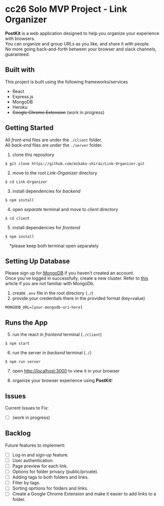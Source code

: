 # cc26 Solo MVP Project - Link Organizer
  
**PostKit** is a web application designed to help you organize your experience with browsers.  
You can organize and group URLs as you like, and share it with people.   
No more going back-and-forth between your browser and slack channels, guaranteed.  
  
  
## Built with  
This project is built using the following frameworks/services  
- React  
- Express.js  
- MongoDB  
- Heroku  
- ~~Google Chrome Extension~~ (work in progress)  
  

## Getting Started  
All _front-end_ files are under the `./client` folder.  
All _back-end_ files are under the `./server` folder.  
  
1. clone this repository  
```
$ git clone https://github.com/mikako-shirai/Link-Organizer.git
```  
2. move to the root _Link-Organizer_ directory  
```
$ cd Link-Organizer
```  
3. install dependencies for _backend_  
```
$ npm install
```  
4. open _separate_ terminal and move to _client_ directory  
```
$ cd client
```  
5. install dependencies for _frontend_  
```
$ npm install
```  
&ensp;&ensp;*please keep both terminal open separately  
  
  
## Setting Up Database  
Please sign up for [MongoDB](https://www.mongodb.com/) if you haven't created an account.  
Once you’ve logged in successfully, create a new cluster. Refer to [this](https://medium.com/featurepreneur/working-mongodb-5ae6a9d53462) article if you are not familiar with MongoDb.    
  
1. create `.env` file in the root directory (`./`)  
2. provide your credentials there in the provided format (key=value)
```
MONGODB_URL=[your-mongodb-uri-here]
```  
  
  
## Runs the App  
5. run the react in _frontend_ terminal (`./client`)  
```
$ npm start
```  
6. run the server in _backend_ terminal (`./`)  
```
$ npm run server
```  
7. open [http://localhost:3000](http://localhost:3000) to view it in your browser
  
8. organize your browser experience using **PostKit**!  
  
  
## Issues  
Current Issues to Fix:  
- [ ] (work in progress)
  
  
## Backlog  
Future features to implement:  
- [ ] Log-in and sign-up feature.
- [ ] User authentication.
- [ ] Page preview for each link.
- [ ] Options for folder privacy (public/private).
- [ ] Adding tags to both folders and links.
- [ ] Filter by tags.
- [ ] Sorting oprtions for folders and links.
- [ ] Create a Google Chrome Extension and make it easier to add links to a folder.
